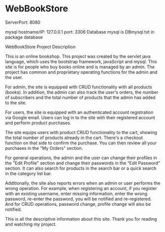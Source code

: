 # WebBookStore
ServerPort: 8080

mysql
hostname/IP: 127.0.0.1
port: 3306
Database mysql is DBmysql.txt in package database 


WebBookStore Project Description

This is an online bookshop. This project was created by the servlet java language, which uses the bootstrap framework, javaScript and mysql. 
This site is for people who buy books online and is managed by an admin. The project has common and proprietary operating functions for the admin and the user.

For admin, the site is equipped with CRUD functionality with all products (books). In addition, the admin can also track the user's orders, the number of subscribers and the total number of products that the admin has added to the site.

For users, the site is equipped with an authenticated account registration via Google email. Users can log in to the site with their registered account and perform product purchases.

The site equips users with product CRUD functionality to the cart, showing the total number of products already in the cart. There's a checkout function on that side to confirm the purchase. You can then review all your purchases in the "My Orders" section.

For general operations, the admin and the user can change their profiles in the "Edit Profile" section and change their passwords in the “Edit Password” section. It can also search for products in the search bar or a quick search in the category list bar.

Additionally, the site also reports errors when an admin or user performs the wrong operation. For example, when registering an account, if you register with an existing username, enter missing information, enter the wrong password, re-enter the password, you will be notified and re-registered.  And for CRUD operations, password change, profile change will also be notified.


This is all the descriptive information about this site.
Thank you for reading and watching my project.




